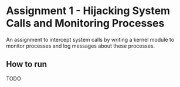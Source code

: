 # Assignment 1 - Hijacking System Calls and Monitoring Processes
 An assignment to intercept system calls by writing a kernel module to monitor processes and log messages about these processes.

## How to run

TODO